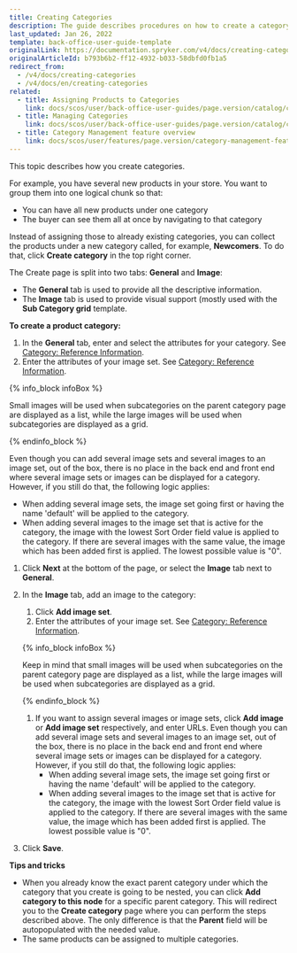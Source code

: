 ```yaml
---
title: Creating Categories
description: The guide describes procedures on how to create a category, add images and products, select a template in the Back Office.
last_updated: Jan 26, 2022
template: back-office-user-guide-template
originalLink: https://documentation.spryker.com/v4/docs/creating-categories
originalArticleId: b793b6b2-ff12-4932-b033-58dbfd0fb1a5
redirect_from:
  - /v4/docs/creating-categories
  - /v4/docs/en/creating-categories
related:
  - title: Assigning Products to Categories
    link: docs/scos/user/back-office-user-guides/page.version/catalog/category/assigning-products-to-categories.html
  - title: Managing Categories
    link: docs/scos/user/back-office-user-guides/page.version/catalog/category/managing-categories.html
  - title: Category Management feature overview
    link: docs/scos/user/features/page.version/category-management-feature-overview.html
---
```


This topic describes how you create categories.


For example, you have several new products in your store. You want to group them into one logical chunk so that:
* You can have all new products under one category
* The buyer can see them all at once by navigating to that category

Instead of assigning those to already existing categories, you can collect the products under a new category called, for example, **Newcomers**.
To do that, click **Create category** in the top right corner.

The Create page is split into two tabs: **General** and **Image**:
* The **General** tab is used to provide all the descriptive information.
* The **Image** tab is used to provide visual support (mostly used with the **Sub Category grid** template.

**To create a product category:**
1. In the **General** tab, enter and select the attributes for your category. See [Category: Reference Information](/docs/scos/user/back-office-user-guides/{{page.version}}/catalog/category/references/category-reference-information.html).
2. Enter the attributes of your image set. See [Category: Reference Information](/docs/scos/user/back-office-user-guides/{{page.version}}/catalog/category/references/category-reference-information.html).

{% info_block infoBox %}

Small images will be used when subcategories on the parent category page are displayed as a list, while the large images will be used when subcategories are displayed as a grid.

{% endinfo_block %}

Even though you can add several image sets and several images to an image set, out of the box, there is no place in the back end and front end where several image sets or images can be displayed for a category. However, if you still do that, the following logic applies:
* When adding several image sets, the image set going first or having the name 'default' will be applied to the category.
* When adding several images to the image set that is active for the category, the image with the lowest Sort Order field value is applied to the category. If there are several images with the same value, the image which has been added first is applied. The lowest possible value is "0".



1. Click **Next** at the bottom of the page, or select the **Image** tab next to **General**.
2. In the **Image** tab, add an image to the category:
    1. Click **Add image set**.
    2. Enter the attributes of your image set. See [Category: Reference Information](/docs/scos/user/back-office-user-guides/{{page.version}}/catalog/category/references/category-reference-information.html).  

    {% info_block infoBox %}

    Keep in mind that small images will be used when subcategories on the parent category page are displayed as a list, while the large images will be used when subcategories are displayed as a grid.

    {% endinfo_block %}

    1. If you want to assign several images or image sets, click **Add image** or **Add image set** respectively, and enter URLs.
    Even though you can add several image sets and several images to an image set, out of the box, there is no place in the back end and front end where several image sets or images can be displayed for a category. However, if you still do that, the following logic applies:
        * When adding several image sets, the image set going first or having the name 'default' will be applied to the category.
        * When adding several images to the image set that is active for the category, the image with the lowest Sort Order field value is applied to the category. If there are several images with the same value, the image which has been added first is applied. The lowest possible value is "0".
3. Click **Save**.

**Tips and tricks**

* When you already know the exact parent category under which the category that you create is going to be nested, you can click **Add category to this node** for a specific parent category. This will redirect you to the **Create category** page where you can perform the steps described above. The only difference is that the **Parent** field will be autopopulated with the needed value.
* The same products can be assigned to multiple categories.
